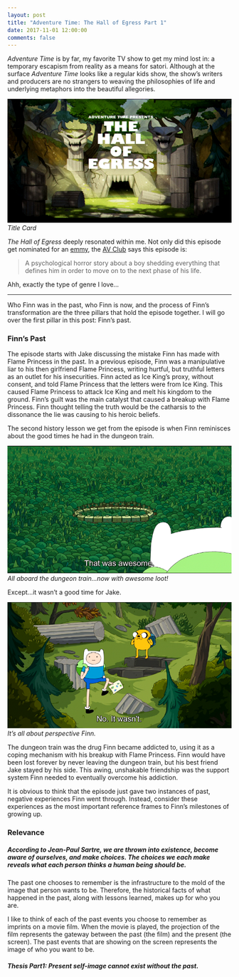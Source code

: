 ```yaml
---
layout: post
title: "Adventure Time: The Hall of Egress Part 1"
date: 2017-11-01 12:00:00
comments: false
---
```


*Adventure Time* is by far, my favorite TV show to get my mind lost in: a temporary escapism from reality as a means for satori. Although at the surface *Adventure Time* looks like a regular kids show, the show’s writers and producers are no strangers to weaving the philosophies of life and underlying metaphors into the beautiful allegories.

![alt text](/assets/img/20171101/hall-of-egress.png "Title Card")
*Title Card*

*The Hall of Egress* deeply resonated within me. Not only did this episode get nominated for an [emmy](http://www.emmys.com/awards/nominees-winners/2016/outstanding-short-format-animated-program), the [AV Club](https://tv.avclub.com/adventure-time-sends-finn-on-his-most-terrifying-dungeo-1798186856) says this episode is:

> A psychological horror story about a boy shedding everything that defines him in order to move on to the next phase of his life.

Ahh, exactly the type of genre I love…

___

Who Finn was in the past, who Finn is now, and the process of Finn’s transformation are the three pillars that hold the episode together. I will go over the first pillar in this post: Finn’s past.

### Finn’s Past

The episode starts with Jake discussing the mistake Finn has made with Flame Princess in the past. In a previous episode, Finn was a manipulative liar to his then girlfriend Flame Princess, writing hurtful, but truthful letters as an outlet for his insecurities. Finn acted as Ice King’s proxy, without consent, and told Flame Princess that the letters were from Ice King. This caused Flame Princess to attack Ice King and melt his kingdom to the ground. Finn’s guilt was the main catalyst that caused a breakup with Flame Princess. Finn thought telling the truth would be the catharsis to the dissonance the lie was causing to his heroic beliefs.

The second history lesson we get from the episode is when Finn reminisces about the good times he had in the dungeon train.

![alt text](/assets/img/20171101/dungeon-train.png "All aboard the dungeon train…now with awesome loot!")
*All aboard the dungeon train…now with awesome loot!*

Except…it wasn’t a good time for Jake.

![alt text](/assets/img/20171101/perspective.png "It’s all about perspective Finn.")
*It’s all about perspective Finn.*

The dungeon train was the drug Finn became addicted to, using it as a coping mechanism with his breakup with Flame Princess. Finn would have been lost forever by never leaving the dungeon train, but his best friend Jake stayed by his side. This awing, unshakable friendship was the support system Finn needed to eventually overcome his addiction.

It is obvious to think that the episode just gave two instances of past, negative experiences Finn went through. Instead, consider these experiences as the most important reference frames to Finn’s milestones of growing up.

### Relevance

##### According to Jean-Paul Sartre, we are thrown into existence, become aware of ourselves, and make choices. The choices we each make reveals what each person thinks a human being should be.

The past one chooses to remember is the infrastructure to the mold of the image that person wants to be. Therefore, the historical facts of what happened in the past, along with lessons learned, makes up for who you are.

I like to think of each of the past events you choose to remember as imprints on a movie film. When the movie is played, the projection of the film represents the gateway between the past (the film) and the present (the screen). The past events that are showing on the screen represents the image of who you want to be.

##### Thesis Part1: Present self-image cannot exist without the past.